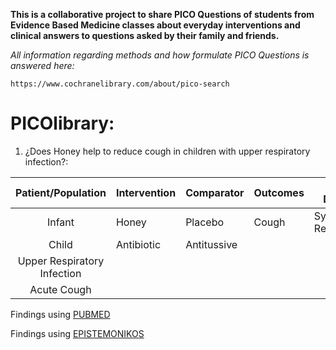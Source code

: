 **This is a collaborative project to share  PICO Questions of students from Evidence Based Medicine classes about everyday interventions and clinical answers to questions asked by their family and friends.**

_All information regarding methods and how formulate PICO Questions is answered here:_

```
https://www.cochranelibrary.com/about/pico-search
```

# PICOlibrary:

1. ¿Does Honey help to reduce cough in children with upper respiratory infection?:

| Patient/Population        | Intervention | Comparator | Outcomes | Study Design     |
|:-------------------------:|--------------|------------|----------|------------------|
|    Infant                 |   Honey      |  Placebo   |   Cough  |Systematic Review |
|    Child                  |   Antibiotic |Antitussive |          |                  |
|Upper Respiratory Infection|              |            |          |                  |
|    Acute Cough            |              |            |          |                  |

Findings using [PUBMED](https://pubmed.ncbi.nlm.nih.gov/?term=child+honey+cough+systematic+review)

Findings using [EPISTEMONIKOS](https://www.epistemonikos.org/en/search?q=child+honey+cough)


